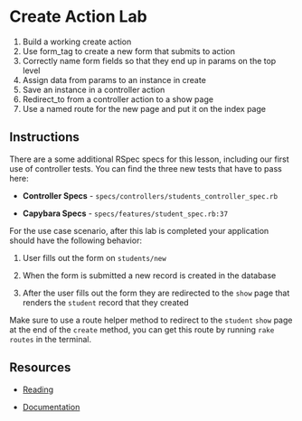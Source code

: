 # Create Action Lab

1. Build a working create action
2. Use form_tag to create a new form that submits to action
3. Correctly name form fields so that they end up in params on the top level
4. Assign data from params to an instance in create
5. Save an instance in a controller action
6. Redirect_to from a controller action to a show page
7. Use a named route for the new page and put it on the index page


## Instructions

There are a some additional RSpec specs for this lesson, including our first use of controller tests. You can find the three new tests that have to pass here:

* **Controller Specs** - `specs/controllers/students_controller_spec.rb`

* **Capybara Specs** - `specs/features/student_spec.rb:37`

For the use case scenario, after this lab is completed your application should have the following behavior:

1. User fills out the form on `students/new`

2. When the form is submitted a new record is created in the database

3. After the user fills out the form they are redirected to the `show` page that renders the `student` record that they created


Make sure to use a route helper method to redirect to the `student` `show` page at the end of the `create` method, you can get this route by running `rake routes` in the terminal.


## Resources

* [Reading](https://github.com/learn-co-curriculum/rails-create-action-readme)

* [Documentation](http://api.rubyonrails.org/classes/ActiveRecord/Persistence/ClassMethods.html)
